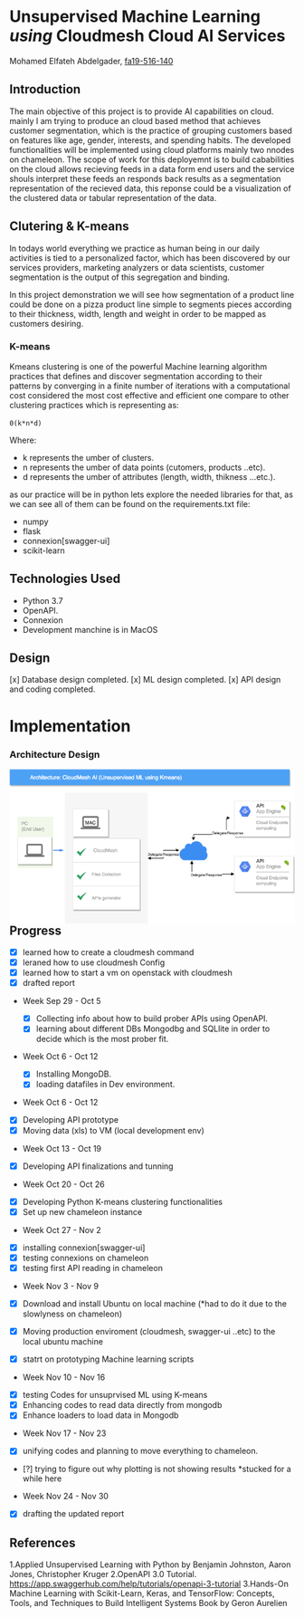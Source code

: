 # Unsupervised Machine Learning *using* Cloudmesh Cloud AI Services

 
Mohamed Elfateh Abdelgader, [fa19-516-140](https://github.com/cloudmesh-community/fa19-516-140)


## Introduction  

The main objective of this project is to provide AI capabilities on cloud. mainly I am trying to produce an cloud based method that achieves customer segmentation, which is the practice of grouping customers based on features like age, gender, interests, and spending habits. The developed functionalities will be implemented using cloud platforms mainly two nnodes on chameleon. The scope of work for this deployemnt is to build cababilities on the cloud allows recieving feeds in a data form end users and the service shouls interpret these feeds an responds back results as a segmentation representation of the recieved data, this reponse could be a visualization of the clustered data or tabular representation of the data. 

## Clutering & K-means
In todays world everything we practice as human being in our daily activities is tied to a personalized factor, which has been discovered by our services providers, marketing analyzers or data scientists, customer segmentation is the output of this segregation and binding.

In this project demonstration we will see how segmentation of a product line could be done on a pizza product line simple to segments pieces according to their thickness, width, length and weight in order to be mapped as customers desiring. 

### K-means

Kmeans clustering is one of the powerful Machine learning algorithm practices that defines and discover segmentation according to their patterns by converging in a finite number of iterations with a computational cost considered the most cost effective and efficient one compare to other clustering practices which is representing as:

`0(k*n*d)` 

Where:

* k represents  the umber of clusters.
* n represents  the umber of data points (cutomers, products ..etc).
* d represents  the umber of attributes (length, width, thikness …etc.).

as our practice will be in python lets explore the needed libraries for that, as we can see all of them can be found on the requirements.txt file:

* numpy
* flask
* connexion[swagger-ui]
* scikit-learn


## Technologies Used 

* Python 3.7
* OpenAPI.
* Connexion
* Development manchine is in MacOS 

## Design

[x] Database design completed.
[x] ML design completed.
[x] API design and coding completed.

# Implementation 

### Architecture Design

<img src="results/CMSAI.png"
     alt="Architecture Design"
     style="float: left; margin-right: 10px;" />


## Progress

- [x] learned how to create a cloudmesh command
- [x] leraned how to use cloudmesh Config
- [x] learned how to start a vm on openstack with cloudmesh
- [x] drafted report

* Week Sep 29 - Oct 5
  
  - [x] Collecting info about how to build prober APIs using OpenAPI.
  - [x] learning about different DBs Mongodbg and SQLlite in order to decide which is the most prober fit. 
  
* Week Oct 6 - Oct 12

  - [x] Installing MongoDB.
  - [x] loading datafiles in Dev environment.

* Week Oct 6 - Oct 12
- [x] Developing API prototype
- [x] Moving data (xls) to VM (local development env)

* Week Oct 13 - Oct 19
- [x] Developing API finalizations and tunning

* Week Oct 20 - Oct 26
- [x] Developing Python K-means clustering functionalities
- [x] Set up new chameleon instance

* Week Oct 27 - Nov 2
- [x] installing connexion[swagger-ui] 
- [x] testing connexions on chameleon
- [x] testing first API reading in chameleon

* Week Nov 3 - Nov 9
- [x] Download and install Ubuntu on local machine (*had to do it due to the slowlyness on chameleon)
- [x] Moving production enviroment (cloudmesh, swagger-ui ..etc) to the local ubuntu machine
- [x] statrt on prototyping Machine learning scripts


* Week Nov 10 - Nov 16
- [x] testing Codes for unsuprvised ML using K-means 
- [x] Enhancing codes to read data directly from mongodb
- [x] Enhance loaders to load data in Mongodb

* Week Nov 17 - Nov 23
- [x] unifying codes and planning to move everything to chameleon.
- [?] trying to figure out why plotting is not showing results *stucked for a while here

* Week Nov 24 - Nov 30
- [x] drafting the updated report





## References

1.Applied Unsupervised Learning with Python by Benjamin Johnston, Aaron Jones, Christopher Kruger
2.OpenAPI 3.0 Tutorial. https://app.swaggerhub.com/help/tutorials/openapi-3-tutorial
3.Hands-On Machine Learning with Scikit-Learn, Keras, and TensorFlow: Concepts, Tools, and Techniques to Build Intelligent Systems
Book by Geron Aurelien

  
